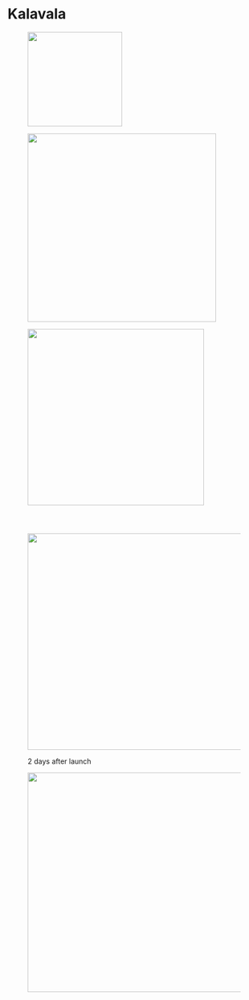 # Kalavala

<figure><img src="../../../.gitbook/assets/hakkapeliitat.webp" alt="" width="188"><figcaption></figcaption></figure>

<figure><img src="../../../.gitbook/assets/unknown (2).webp" alt="" width="375"><figcaption></figcaption></figure>

<figure><img src="../../../.gitbook/assets/iwyfHakkapeliitatPG2.webp" alt="" width="351"><figcaption></figcaption></figure>

<figure><img src="../../../.gitbook/assets/unknown (6).webp" alt=""><figcaption></figcaption></figure>

<figure><img src="../../../.gitbook/assets/unknown (7).webp" alt=""><figcaption></figcaption></figure>

<figure><img src="../../../.gitbook/assets/2022-05-08_01.16.22.webp" alt=""><figcaption></figcaption></figure>

<figure><img src="../../../.gitbook/assets/unknown (9).webp" alt="" width="431"><figcaption><p>2 days after launch</p></figcaption></figure>

<figure><img src="../../../.gitbook/assets/unknown (10).webp" alt="" width="437"><figcaption></figcaption></figure>

<figure><img src="../../../.gitbook/assets/unknown (11).webp" alt=""><figcaption></figcaption></figure>
